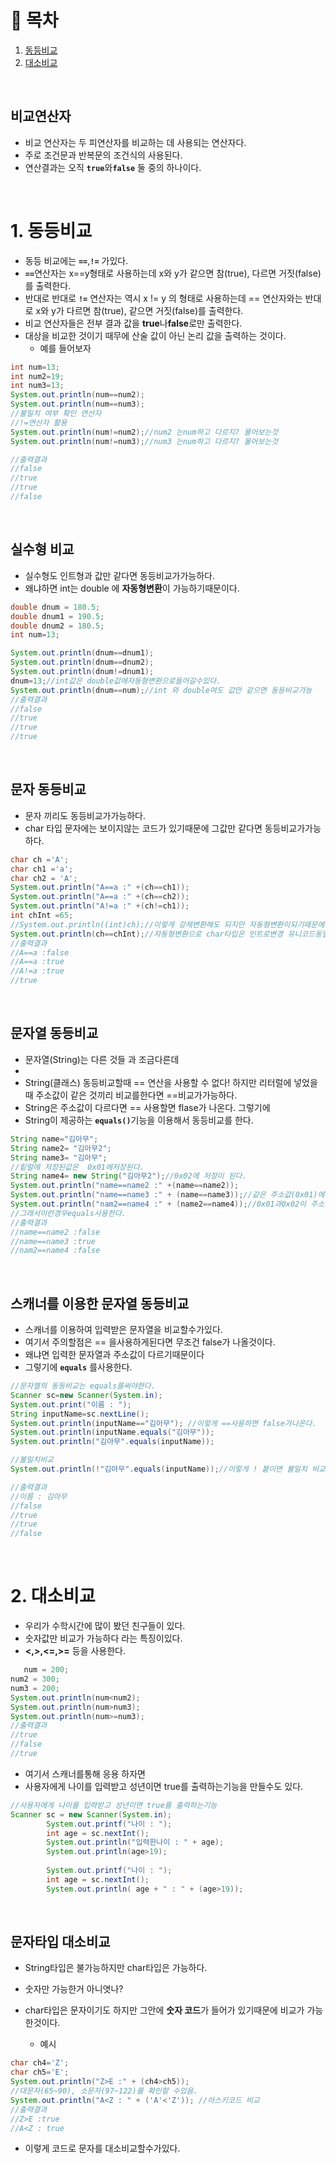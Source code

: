 # 🔖 목차

1. [동등비교](#1-동등비교)<br/>
2. [대소비교](#2-대소비교)<br/>


<br/>

## 비교연산자
- 비교 연산자는 두 피연산자를 비교하는 데 사용되는 연산자다.
- 주로 조건문과 반복문의 조건식의 사용된다.
- 연산결과는 오직 <code><strong>true</code></strong>와<code><strong>false</code></strong> 둘 중의 하나이다.


<br/>

# 1. 동등비교
- 동등 비교에는 <code><strong>==</code></strong>,<code><strong>!=</code></strong> 가있다.
- <code><strong>==</code></strong>연산자는  x==y형태로 사용하는데 x와 y가 같으면 참(true), 다르면 거짓(false)를 출력한다.
- 반대로 반대로 <code><strong>!=</code></strong> 연산자는 역시 x != y 의 형태로 사용하는데 == 연산자와는 반대로 x와 y가 다르면 참(true), 같으면 거짓(false)를 출력한다.
- 비교 연산자들은 전부 결과 값을 **true**나**false**로만 출력한다.
- 대상을 비교한 것이기 때무에 산술 값이 아닌 논리 값을 출력하는 것이다.
    - 예를 들어보자

```java
int num=13;
int num2=19;
int num3=13;
System.out.println(num==num2);
System.out.println(num==num3);
//불일치 여부 확인 연산자
//!=연산자 활용
System.out.println(num!=num2);//num2 는num하고 다르지? 물어보는것
System.out.println(num!=num3);//num3 는num하고 다르지? 물어보는것

//출력결과
//false
//true
//true
//false
```
<br/>

## 실수형 비교
- 실수형도 인트형과 값만 같다면 동등비교가가능하다.
- 왜냐하면 int는 double 에 **자동형변환**이 가능하기때문이다.

```java
double dnum = 180.5;
double dnum1 = 190.5;
double dnum2 = 180.5;
int num=13;

System.out.println(dnum==dnum1);
System.out.println(dnum==dnum2);
System.out.println(dnum!=dnum1);
dnum=13;//int값은 double값에자동형변환으로들어갈수있다.
System.out.println(dnum==num);//int 와 double여도 값만 같으면 동등비교가능
//출력결과
//false
//true
//true
//true
```
<br/>

## 문자 동등비교
- 문자 끼리도 동등비교가가능하다.
- char 타입 문자에는 보이지않는 코드가 있기때문에 그값만 같다면 동등비교가가능하다.

```java
char ch ='A';
char ch1 ='a';
char ch2 = 'A';
System.out.println("A==a :" +(ch==ch1));
System.out.println("A==a :" +(ch==ch2));
System.out.println("A!=a :" +(ch!=ch1));
int chInt =65;
//System.out.println((int)ch);//이렇게 강제변환해도 되지만 자동형변환이되기때문에 굳이 할필요가없다.
System.out.println(ch==chInt);//자동형변환으로 char타입은 인트로변경 유니코드동일
//출력결과
//A==a :false
//A==a :true
//A!=a :true
//true
```
<br/>

## 문자열 동등비교
- 문자열(String)는 다른 것들 과 조금다른데
- 
- String(클래스) 동등비교할때 == 연산을 사용할 수 없다! 하지만 리터럴에 넣었을때 주소값이 같은 것끼리 비교를한다면
==비교가가능하다.
- String은 주소값이 다르다면 == 사용할면 flase가 나온다. 그렇기에
- String이 제공하는 <code><strong>equals()</code></strong>기능을 이용해서 동등비교를 한다.

```java
String name="김아무";
String name2= "김아무2";
String name3= "김아무";
//맅럴에 저장된값은  0x01에저장된다.
String name4= new String("김아무2");//0x02에 저장이 된다. 
System.out.println("name==name2 :" +(name==name2));
System.out.println("name==name3 :" + (name==name3));//같은 주소값(0x01)에 있는것들 끼리 동등비교를 ==비교가능하다.
System.out.println("nam2==name4 :" + (name2==name4));//0x01과0x02이 주소값이 다르기때문에 == 사용하더라고 다르다고나온다.
//그래서이런경우equals사용한다.
//출력결과
//name==name2 :false
//name==name3 :true
//nam2==name4 :false
```
<br/>


## 스캐너를 이용한 문자열 동등비교
- 스캐너를 이용하여 입력받은 문자열을 비교할수가있다.
- 여기서 주의할점은 == 을사용하게된다면 무조건 false가 나올것이다.
- 왜냐면 입력한 문자열과 주소값이 다르기때문이다
- 그렇기에 <code><strong>equals</code></strong> 를사용한다.

```java
//문자열의 동등비교는 equals를써야한다. 
Scanner sc=new Scanner(System.in);
System.out.print("이름 : ");
String inputName=sc.nextLine();
System.out.println(inputName=="김아무"); //이렇게 ==사용하면 false가나온다.
System.out.println(inputName.equals("김아무"));
System.out.println("김아무".equals(inputName));

//불일치비교
System.out.println(!"김아무".equals(inputName));//이렇게 ! 붙이면 불일치 비교이다.

//출력결과
//이름 : 김아무
//false
//true
//true
//false
```

<br/>

# 2. 대소비교

- 우리가 수학시간에 많이 봤던 친구들이 있다.
- 숫자값만 비교가 가능하다 라는 특징이있다.
- **<,>,<=,>=** 등을 사용한다.


```java
   num = 200;
num2 = 300;
num3 = 200;
System.out.println(num<num2);
System.out.println(num>num3);
System.out.println(num>=num3);
//출력결과
//true
//false
//true
```

- 여기서 스캐너를통해 응용 하자면
- 사용자에게 나이를 입력받고 성년이면 true를 출력하는기능을 만들수도 있다.

```java
//사용자에게 나이를 입력받고 성년이면 true를 출력하는기능
Scanner sc = new Scanner(System.in);
        System.out.printf("나이 : ");
		int age = sc.nextInt();
		System.out.println("입력한나이 : " + age);
		System.out.println(age>19);
		
		System.out.printf("나이 : ");
		int age = sc.nextInt();
		System.out.println( age + " : " + (age>19));
```


    
<br/>

## 문자타입 대소비교

- String타입은 불가능하지만 char타입은 가능하다.
- 숫자만 가능한거 아니엿나?
- char타입은 문자이기도 하지만 그안에 **숫자 코드**가 들어가 있기때문에 비교가 가능한것이다.

	- 예시



```java
char ch4='Z';
char ch5='E';
System.out.println("Z>E :" + (ch4>ch5));
//대문자(65~90), 소문자(97~122)를 확인할 수있음.
System.out.println("A<Z : " + ('A'<'Z')); //아스키코드 비교
//출력결과
//Z>E :true
//A<Z : true
```
- 이렇게 코드로 문자를 대소비교할수가있다.

<br/>


    
    

    
   
    
    
    





